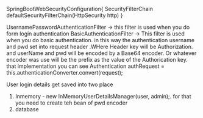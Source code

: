 SpringBootWebSecurityConfiguration{
    SecurityFilterChain defaultSecurityFilterChain(HttpSecurity http)
}



UsernamePasswordAuthenticationFilter -> this filter is used when you do form login authentication
BasicAuthenticationFilter -> This filter is used when you do basic authentication. in this way the authentication username and pwd set into 
request header .WHere Header key will be Authorization. and userName and pwd will be encoded by a Base64 encoder.
Or whatever encoder was use will be the prefix as the value of the Authorication key. that implementation you can see
Authentication authRequest = this.authenticationConverter.convert(request);


User login details get saved into two place 
1. Inmemory - new InMemoryUserDetailsManager(user, admin);. for that you need to create teh bean of pwd encoder
2. database




